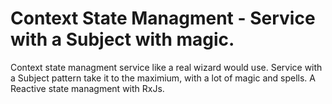 # Context State Managment - Service with a Subject with magic.
Context state managment service like a real wizard would use. 
Service with a Subject pattern take it to the maximium, with a lot of magic and spells.
A Reactive state managment with RxJs.
